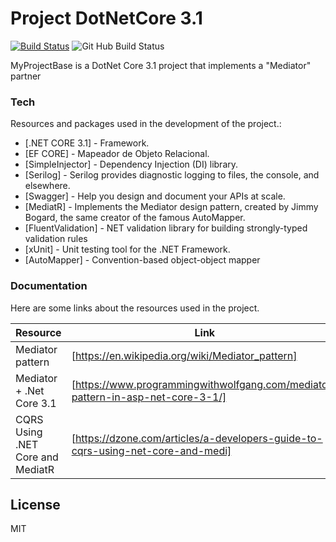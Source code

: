 # Project DotNetCore 3.1
[![Build Status](https://travis-ci.com/carlosdiego/DotNetCore.svg?branch=master)](https://travis-ci.org/carlosdiego/DotNetCore)
![Git Hub Build Status](https://github.com/carlosdiego/DotNetCore/actions/workflows/dotnet-core.yml/badge.svg)

MyProjectBase is a DotNet Core 3.1 project that implements a "Mediator" partner

### Tech

Resources and packages used in the development of the project.:

* [.NET CORE 3.1] - Framework. 
* [EF CORE] - Mapeador de Objeto Relacional.
* [SimpleInjector] - Dependency Injection (DI) library.
* [Serilog] - Serilog provides diagnostic logging to files, the console, and elsewhere.
* [Swagger] - Help you design and document your APIs at scale.
* [MediatR] - Implements the Mediator design pattern, created by Jimmy Bogard, the same creator of the famous AutoMapper.
* [FluentValidation] - NET validation library for building strongly-typed validation rules
* [xUnit] - Unit testing tool for the .NET Framework.
* [AutoMapper] - Convention-based object-object mapper


### Documentation

Here are some links about the resources used in the project.

| Resource | Link |
| ------ | ------ |
| Mediator pattern | [https://en.wikipedia.org/wiki/Mediator_pattern] |
| Mediator + .Net Core 3.1 | [https://www.programmingwithwolfgang.com/mediator-pattern-in-asp-net-core-3-1/] |
| CQRS Using .NET Core and MediatR | [https://dzone.com/articles/a-developers-guide-to-cqrs-using-net-core-and-medi] |



License
----

MIT


